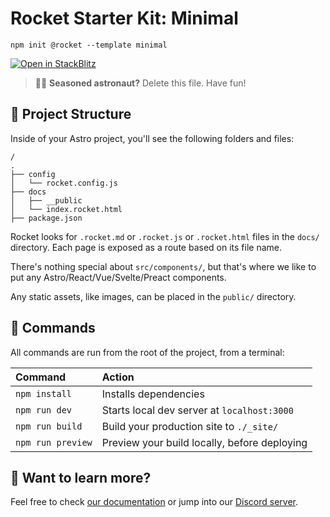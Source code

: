 # Rocket Starter Kit: Minimal

```
npm init @rocket --template minimal
```

[![Open in StackBlitz](https://developer.stackblitz.com/img/open_in_stackblitz.svg)](https://stackblitz.com/github/modernweb-dev/rocket/tree/main/examples/minimal)

> 🧑‍🚀 **Seasoned astronaut?** Delete this file. Have fun!

## 🚀 Project Structure

Inside of your Astro project, you'll see the following folders and files:

```
/
.
├── config
│   └── rocket.config.js
├── docs
│   ├── __public
│   └── index.rocket.html
├── package.json
```

Rocket looks for `.rocket.md` or `.rocket.js` or `.rocket.html` files in the `docs/` directory. Each page is exposed as a route based on its file name.

There's nothing special about `src/components/`, but that's where we like to put any Astro/React/Vue/Svelte/Preact components.

Any static assets, like images, can be placed in the `public/` directory.

## 🧞 Commands

All commands are run from the root of the project, from a terminal:

| Command           | Action                                       |
|:----------------  |:-------------------------------------------- |
| `npm install`     | Installs dependencies                        |
| `npm run dev`     | Starts local dev server at `localhost:3000`  |
| `npm run build`   | Build your production site to `./_site/`      |
| `npm run preview` | Preview your build locally, before deploying |

## 👀 Want to learn more?

Feel free to check [our documentation](https://github.com/withastro/astro) or jump into our [Discord server](https://astro.build/chat).
